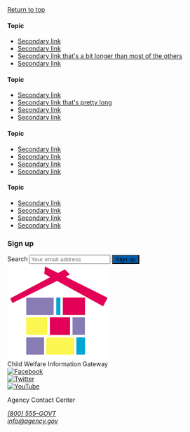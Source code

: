 
<footer class="usa-footer usa-footer--big">
  <div class="grid-container usa-footer__return-to-top">
    <a href="#">Return to top</a>
  </div>
  <div class="usa-footer__primary-section">
    <div class="grid-container">
      <div class="grid-row grid-gap">
        <div class="tablet:grid-col-8">
          <nav class="usa-footer__nav" aria-label="Footer navigation,,">
            <div class="grid-row grid-gap-4">
              <div class="mobile-lg:grid-col-6 desktop:grid-col-3">
                <section
                  class="
                    usa-footer__primary-content
                    usa-footer__primary-content--collapsible
                  "
                >
                  <h4 class="usa-footer__primary-link">Topic</h4>
                  <ul class="usa-list usa-list--unstyled">
                    <li class="usa-footer__secondary-link">
                      <a href="javascript:void(0);">Secondary link</a>
                    </li>
                    <li class="usa-footer__secondary-link">
                      <a href="javascript:void(0);">Secondary link</a>
                    </li>
                    <li class="usa-footer__secondary-link">
                      <a href="javascript:void(0);"
                        >Secondary link that's a bit longer than most of the
                        others</a
                      >
                    </li>
                    <li class="usa-footer__secondary-link">
                      <a href="javascript:void(0);">Secondary link</a>
                    </li>
                  </ul>
                </section>
              </div>
              <div class="mobile-lg:grid-col-6 desktop:grid-col-3">
                <section
                  class="
                    usa-footer__primary-content
                    usa-footer__primary-content--collapsible
                  "
                >
                  <h4 class="usa-footer__primary-link">Topic</h4>
                  <ul class="usa-list usa-list--unstyled">
                    <li class="usa-footer__secondary-link">
                      <a href="javascript:void(0);">Secondary link</a>
                    </li>
                    <li class="usa-footer__secondary-link">
                      <a href="javascript:void(0);"
                        >Secondary link that's pretty long</a
                      >
                    </li>
                    <li class="usa-footer__secondary-link">
                      <a href="javascript:void(0);">Secondary link</a>
                    </li>
                    <li class="usa-footer__secondary-link">
                      <a href="javascript:void(0);">Secondary link</a>
                    </li>
                  </ul>
                </section>
              </div>
              <div class="mobile-lg:grid-col-6 desktop:grid-col-3">
                <section
                  class="
                    usa-footer__primary-content
                    usa-footer__primary-content--collapsible
                  "
                >
                  <h4 class="usa-footer__primary-link">Topic</h4>
                  <ul class="usa-list usa-list--unstyled">
                    <li class="usa-footer__secondary-link">
                      <a href="javascript:void(0);">Secondary link</a>
                    </li>
                    <li class="usa-footer__secondary-link">
                      <a href="javascript:void(0);">Secondary link</a>
                    </li>
                    <li class="usa-footer__secondary-link">
                      <a href="javascript:void(0);">Secondary link</a>
                    </li>
                    <li class="usa-footer__secondary-link">
                      <a href="javascript:void(0);">Secondary link</a>
                    </li>
                  </ul>
                </section>
              </div>
              <div class="mobile-lg:grid-col-6 desktop:grid-col-3">
                <section
                  class="
                    usa-footer__primary-content
                    usa-footer__primary-content--collapsible
                  "
                >
                  <h4 class="usa-footer__primary-link">Topic</h4>
                  <ul class="usa-list usa-list--unstyled">
                    <li class="usa-footer__secondary-link">
                      <a href="javascript:void(0);">Secondary link</a>
                    </li>
                    <li class="usa-footer__secondary-link">
                      <a href="javascript:void(0);">Secondary link</a>
                    </li>
                    <li class="usa-footer__secondary-link">
                      <a href="javascript:void(0);">Secondary link</a>
                    </li>
                    <li class="usa-footer__secondary-link">
                      <a href="javascript:void(0);">Secondary link</a>
                    </li>
                  </ul>
                </section>
              </div>
            </div>
          </nav>
        </div>
        <div class="tablet:grid-col-4">
          <div class="usa-sign-up">
            <h3 class="usa-sign-up__heading">Sign up</h3>
            <section aria-label="Small search component">
              <form class="usa-search usa-search--small" role="search">
                <label class="usa-sr-only" for="search-field-en-small">Search</label>
                <input
                  class="usa-input"
                  id="search-field-en-small"
                  type="search"
                  name="search"
                  placeholder="Your email address"
                />
                <button class="usa-button footer-search-button" type="submit" style="background-color: #005DAA;">
                  Sign up
                </button>
              </form>
            </section>
          </div>
        </div>
      </div>
    </div>
  </div>
  <div class="usa-footer__secondary-section">
    <div class="grid-container">
      <div class="grid-row grid-gap">
        <div
          class="
            usa-footer__logo
            grid-row
            mobile-lg:grid-col-6 mobile-lg:grid-gap-2
            container
          "
        >
          <div class="mobile-lg:grid-col-auto footer-logo">
            <img class="usa-footer__logo-img" src="/assets/icons/cwig-library.png" alt="" />
          </div>
          <div class="mobile-lg:grid-col-auto logo-title">
            <span class="usa-footer__logo-heading">Child Welfare Information Gateway</span>
          </div>
        </div>
        <div class="usa-footer__contact-links mobile-lg:grid-col-6">
          <div class="usa-footer__social-links grid-row grid-gap-1">
            <div class="grid-col-auto">
              <a class="usa-social-link" href="javascript:void(0);"
                ><img
                  class="usa-social-link__icon"
                  src="/assets/img/usa-icons/facebook.svg"
                  alt="Facebook"
              /></a>
            </div>
            <div class="grid-col-auto">
              <a class="usa-social-link" href="javascript:void(0);"
                ><img
                  class="usa-social-link__icon"
                  src="/assets/img/usa-icons/twitter.svg"
                  alt="Twitter"
              /></a>
            </div>
            <div class="grid-col-auto">
              <a class="usa-social-link" href="javascript:void(0);"
                ><img
                  class="usa-social-link__icon"
                  src="/assets/img/usa-icons/youtube.svg"
                  alt="YouTube"
              /></a>
            </div>
          </div>
          <p class="usa-footer__contact-heading">Agency Contact Center</p>
          <address class="usa-footer__address">
            <div class="usa-footer__contact-info grid-row grid-gap">
              <div class="grid-col-auto">
                <a href="tel:1-800-555-5555">(800) 555-GOVT</a>
              </div>
              <div class="grid-col-auto">
                <a href="mailto:info@agency.gov">info@agency.gov</a>
              </div>
            </div>
          </address>
        </div>
      </div>
    </div>
  </div>
</footer>
